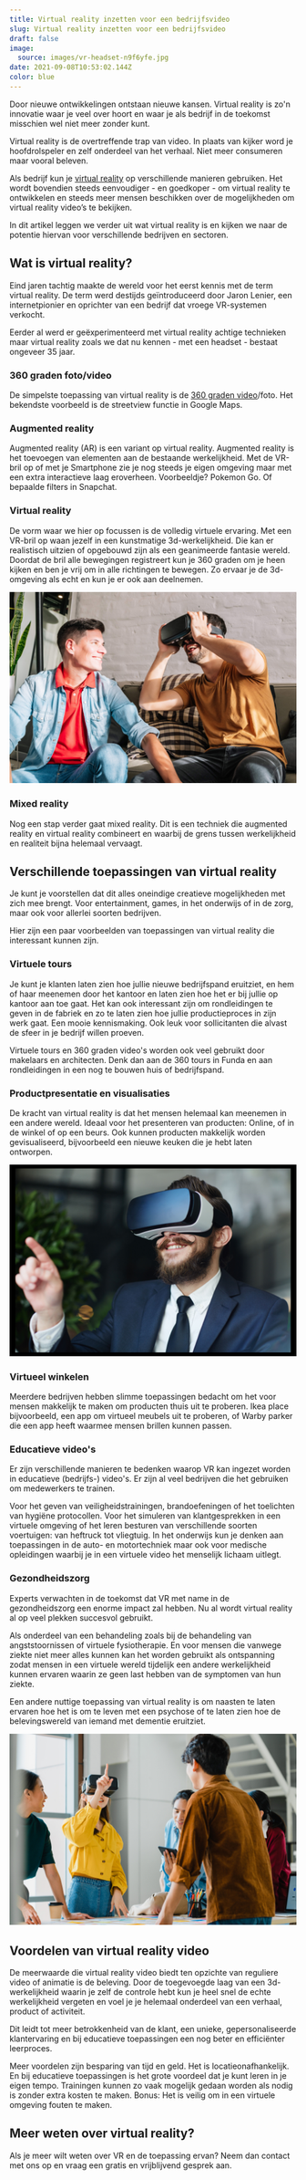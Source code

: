 ```yaml
---
title: Virtual reality inzetten voor een bedrijfsvideo
slug: Virtual reality inzetten voor een bedrijfsvideo
draft: false
image:
  source: images/vr-headset-n9f6yfe.jpg
date: 2021-09-08T10:53:02.144Z
color: blue
---
```

Door nieuwe ontwikkelingen ontstaan nieuwe kansen. Virtual reality is zo'n innovatie waar je veel over hoort en waar je als bedrijf in de toekomst misschien wel niet meer zonder kunt.

Virtual reality is de overtreffende trap van video. In plaats van kijker word je hoofdrolspeler en zelf onderdeel van het verhaal. Niet meer consumeren maar vooral beleven.

Als bedrijf kun je [virtual reality](https://www.philenflo.nl/oplossingen/virtual-reality/) op verschillende manieren gebruiken. Het wordt bovendien steeds eenvoudiger - en goedkoper - om virtual reality te ontwikkelen en steeds meer mensen beschikken over de mogelijkheden om virtual reality video’s te bekijken.

In dit artikel leggen we verder uit wat virtual reality is en kijken we naar de potentie hiervan voor verschillende bedrijven en sectoren. 

## Wat is virtual reality?

Eind jaren tachtig maakte de wereld voor het eerst kennis met de term virtual reality. De term werd destijds geïntroduceerd door Jaron Lenier, een internetpionier en oprichter van een bedrijf dat vroege VR-systemen verkocht. 

Eerder al werd er geëxperimenteerd met virtual reality achtige technieken maar virtual reality zoals we dat nu kennen - met een headset - bestaat ongeveer 35 jaar. 

### 360 graden foto/video

De simpelste toepassing van virtual reality is de [360 graden video](https://www.philenflo.nl/360-graden-video-laten-maken/)/foto. Het bekendste voorbeeld is de streetview functie in Google Maps.

### Augmented reality

Augmented reality (AR) is een variant op virtual reality. Augmented reality is het toevoegen van elementen aan de bestaande werkelijkheid. Met de VR-bril op of met je Smartphone zie je nog steeds je eigen omgeving maar met een extra interactieve laag eroverheen. Voorbeeldje? Pokemon Go. Of bepaalde filters in Snapchat. 

### Virtual reality

De vorm waar we hier op focussen is de volledig virtuele ervaring. Met een VR-bril op waan jezelf in een kunstmatige 3d-werkelijkheid. Die kan er realistisch uitzien of opgebouwd zijn als een geanimeerde fantasie wereld. Doordat de bril alle bewegingen registreert kun je 360 graden om je heen kijken en ben je vrij om in alle richtingen te bewegen. Zo ervaar je de 3d-omgeving als echt en kun je er ook aan deelnemen.

![Wat is VR blog](images/gay-couple-playing-video-games-with-vr-glasses-eja59se.jpg)

### Mixed reality

Nog een stap verder gaat mixed reality. Dit is een techniek die augmented reality en virtual reality combineert en waarbij de grens tussen werkelijkheid en realiteit bijna helemaal vervaagt. 

## Verschillende toepassingen van virtual reality

Je kunt je voorstellen dat dit alles oneindige creatieve mogelijkheden met zich mee brengt. Voor entertainment, games, in het onderwijs of in de zorg, maar ook voor allerlei soorten bedrijven.

Hier zijn een paar voorbeelden van toepassingen van virtual reality die interessant kunnen zijn.

### Virtuele tours

Je kunt je klanten laten zien hoe jullie nieuwe bedrijfspand eruitziet, en hem of haar meenemen door het kantoor en laten zien hoe het er bij jullie op kantoor aan toe gaat. Het kan ook interessant zijn om rondleidingen te geven in de fabriek en zo te laten zien hoe jullie productieproces in zijn werk gaat. Een mooie kennismaking. Ook leuk voor sollicitanten die alvast de sfeer in je bedrijf willen proeven. 

Virtuele tours en 360 graden video's worden ook veel gebruikt door makelaars en architecten. Denk dan aan de 360 tours in Funda en aan rondleidingen in een nog te bouwen huis of bedrijfspand.

### Productpresentatie en visualisaties

De kracht van virtual reality is dat het mensen helemaal kan meenemen in een andere wereld. Ideaal voor het presenteren van producten: Online, of in de winkel of op een beurs. Ook kunnen producten makkelijk worden gevisualiseerd, bijvoorbeeld een nieuwe keuken die je hebt laten ontworpen.

![Zakelijk VR inzetten blog](images/gaming-in-vr-zgmagr8.jpg)

### Virtueel winkelen

Meerdere bedrijven hebben slimme toepassingen bedacht om het voor mensen makkelijk te maken om producten thuis uit te proberen. Ikea place bijvoorbeeld, een app om virtueel meubels uit te proberen, of Warby parker die een app heeft waarmee mensen brillen kunnen passen.

### Educatieve video's

Er zijn verschillende manieren te bedenken waarop VR kan ingezet worden in educatieve (bedrijfs-) video's. Er zijn al veel bedrijven die het gebruiken om medewerkers te trainen.

Voor het geven van veiligheidstrainingen, brandoefeningen of het toelichten van hygiëne protocollen. Voor het simuleren van klantgesprekken in een virtuele omgeving of het leren besturen van verschillende soorten voertuigen: van heftruck tot vliegtuig. In het onderwijs kun je denken aan toepassingen in de auto- en motortechniek maar ook voor medische opleidingen waarbij je in een virtuele video het menselijk lichaam uitlegt.

### Gezondheidszorg

Experts verwachten in de toekomst dat VR met name in de gezondheidszorg een enorme impact zal hebben. Nu al wordt virtual reality al op veel plekken succesvol gebruikt.

Als onderdeel van een behandeling zoals bij de behandeling van angststoornissen of virtuele fysiotherapie. En voor mensen die vanwege ziekte niet meer alles kunnen kan het worden gebruikt als ontspanning zodat mensen in een virtuele wereld tijdelijk een andere werkelijkheid kunnen ervaren waarin ze geen last hebben van de symptomen van hun ziekte. 

Een andere nuttige toepassing van virtual reality is om naasten te laten ervaren hoe het is om te leven met een psychose of te laten zien hoe de belevingswereld van iemand met dementie eruitziet.

![VR inzetten in de zorg](images/asian-businessmen-and-businesswomen-meeting-using-w3qy5es.jpg)

## Voordelen van virtual reality video

De meerwaarde die virtual reality video biedt ten opzichte van reguliere video of animatie is de beleving. Door de toegevoegde laag van een 3d-werkelijkheid waarin je zelf de controle hebt kun je heel snel de echte werkelijkheid vergeten en voel je je helemaal onderdeel van een verhaal, product of activiteit. 

Dit leidt tot meer betrokkenheid van de klant, een unieke, gepersonaliseerde klantervaring en bij educatieve toepassingen een nog beter en efficiënter leerproces. 

Meer voordelen zijn besparing van tijd en geld. Het is locatieonafhankelijk. En bij educatieve toepassingen is het grote voordeel dat je kunt leren in je eigen tempo. Trainingen kunnen zo vaak mogelijk gedaan worden als nodig is zonder extra kosten te maken. Bonus: Het is veilig om in een virtuele omgeving fouten te maken.

## Meer weten over virtual reality?

Als je meer wilt weten over VR en de toepassing ervan? Neem dan contact met ons op en vraag een gratis en vrijblijvend gesprek aan.